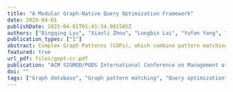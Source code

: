 ```yaml
---
title: "A Modular Graph-Native Query Optimization Framework"
date: 2025-04-01
publishDate: 2025-04-01T01:41:34.981585Z
authors: ["Bingqing Lyu", "Xiaoli Zhou", "Longbin Lai", "Yufan Yang", "Yunkai Lou", "Wenyuan Yu","Ying Zhang", "Jingren Zhou"]
publication_types: ["1"]
abstract: Complex Graph Patterns (CGPs), which combine pattern matching with relational operations, are widely used in real-world applications. Existing systems rely on monolithic architectures for CGPs, which restrict their ability to integrate multiple query languages and lack certain advanced optimization techniques. Therefore, to address these issues, we introduce GOpt, a modular graph-native query optimization framework with the following features: (1) support for queries in multiple query languages, (2) decoupling execution from specific graph systems, and (3) integration of advanced optimization techniques. Specifically, GOpt offers a high-level interface, GraphIrBuilder, for converting queries from various graph query languages into a unified intermediate representation (GIR), thereby streamlining the optimization process. It also provides a low-level interface, PhysicalConverter, enabling backends integration by converting the optimized plan into a backend-compatible execution plan. Moreover, GOpt employs a graph-native optimizer that encompasses extensive heuristic rules, an automatic type inference approach, and cost-based optimization techniques tailored for CGPs. Comprehensive experiments show that integrating GOpt significantly boosts performance, with Neo4j achieving an average speedup of 9.2×(up to 48.6×), and GraphScope achieving an average speedup of 33.4×(up to 78.7×), on real-world datasets.
featured: true
url_pdf: files/gopt-cr.pdf
publication: "ACM SIGMOD/PODS International Conference on Management of Data 2025 (to appear)"
doi: ""
tags: ["Graph database", "Graph pattern matching", "Query optimization", "Graph Intermediate Representation"]
---
```


